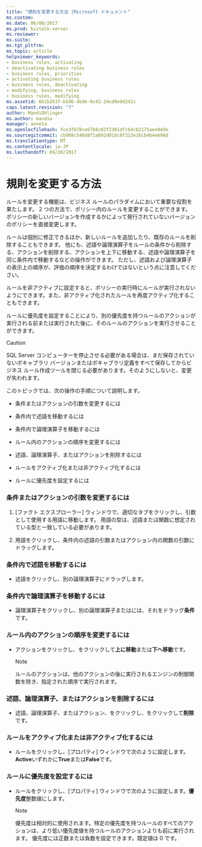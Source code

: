 ```yaml
---
title: "規則を変更する方法 |Microsoft ドキュメント"
ms.custom: 
ms.date: 06/08/2017
ms.prod: biztalk-server
ms.reviewer: 
ms.suite: 
ms.tgt_pltfrm: 
ms.topic: article
helpviewer_keywords:
- business rules, activating
- deactivating business rules
- business rules, priorities
- activating business rules
- business rules, deactivating
- modifying, business rules
- business rules, modifying
ms.assetid: 661b2637-b5d6-4bde-9c42-24cd9e9d241c
caps.latest.revision: "7"
author: MandiOhlinger
ms.author: mandia
manager: anneta
ms.openlocfilehash: fce3fb78ce67b6c82f2301dfcb4cb2175aee0dde
ms.sourcegitcommit: cb908c540d8f1a692d01dc8f313e16cb4b4e696d
ms.translationtype: MT
ms.contentlocale: ja-JP
ms.lasthandoff: 09/20/2017
---
```

# <a name="how-to-modify-rules"></a>規則を変更する方法
ルールを変更する機能は、ビジネス ルールのパラダイムにおいて重要な役割を果たします。 2 つの方法で、ポリシー内のルールを変更することができます。 ポリシーの新しいバージョンを作成するかによって発行されていないバージョンのポリシーを直接変更します。  
  
 ルールは個別に修正できるほか、新しいルールを追加したり、既存のルールを削除することもできます。 他にも、述語や論理演算子をルールの条件から削除する、アクションを削除する、アクションを上下に移動する、述語や論理演算子を同じ条件内で移動するなどの操作ができます。 ただし、述語および論理演算子の表示上の順序が、評価の順序を決定するわけではないという点に注意してください。  
  
 ルールを非アクティブに設定すると、ポリシーの実行時にルールが実行されないようにできます。また、非アクティブ化されたルールを再度アクティブ化することもできます。  
  
 ルールに優先度を設定することにより、別の優先度を持つルールのアクションが実行される前または実行された後に、そのルールのアクションを実行させることができます。  
  
> [!CAUTION]
>  SQL Server コンピューターを停止させる必要がある場合は、まだ保存されていないボキャブラリ バージョンまたはボキャブラリ定義をすべて保存してからビジネス ルール作成ツールを閉じる必要があります。そのようにしないと、変更が失われます。  
  
 このトピックでは、次の操作の手順について説明します。  
  
-   条件またはアクションの引数を変更するには  
  
-   条件内で述語を移動するには  
  
-   条件内で論理演算子を移動するには  
  
-   ルール内のアクションの順序を変更するには  
  
-   述語、論理演算子、またはアクションを削除するには  
  
-   ルールをアクティブ化または非アクティブ化するには  
  
-   ルールに優先度を設定するには  
  
### <a name="to-change-an-argument-in-a-condition-or-action"></a>条件またはアクションの引数を変更するには  
  
1.  [ファクト エクスプローラー] ウィンドウで、適切なタブをクリックし、引数として使用する用語に移動します。 用語の型は、述語または関数に想定されている型と一致している必要があります。  
  
2.  用語をクリックし、条件内の述語の引数またはアクション内の関数の引数にドラッグします。  
  
### <a name="to-move-a-predicate-within-a-condition"></a>条件内で述語を移動するには  
  
-   述語をクリックし、別の論理演算子にドラッグします。  
  
### <a name="to-move-a-logical-operator-within-a-condition"></a>条件内で論理演算子を移動するには  
  
-   論理演算子をクリックし、別の論理演算子またはには、それをドラッグ**条件**です。  
  
### <a name="to-change-the-order-of-actions-within-a-rule"></a>ルール内のアクションの順序を変更するには  
  
-   アクションをクリックし、をクリックして**上に移動**または**下へ移動**です。  
  
    > [!NOTE]
    >  ルールのアクションは、他のアクションの後に実行されるエンジンの制御関数を除き、指定された順序で実行されます。  
  
### <a name="to-delete-a-predicate-logical-operator-or-action"></a>述語、論理演算子、またはアクションを削除するには  
  
-   述語、論理演算子、またはアクション、をクリックし、をクリックして**削除**です。  
  
### <a name="to-activate-or-deactivate-a-rule"></a>ルールをアクティブ化または非アクティブ化するには  
  
-   ルールをクリックし、[プロパティ] ウィンドウで次のように設定します。 **Active**いずれかに**True**または**False**です。  
  
### <a name="to-set-a-priority-on-a-rule"></a>ルールに優先度を設定するには  
  
-   ルールをクリックし、[プロパティ] ウィンドウで次のように設定します。**優先度**整数値にします。  
  
    > [!NOTE]
    >  優先度は相対的に使用されます。特定の優先度を持つルールのすべてのアクションは、より低い優先度値を持つルールのアクションよりも前に実行されます。 優先度には正数または負数を設定できます。既定値は 0 です。